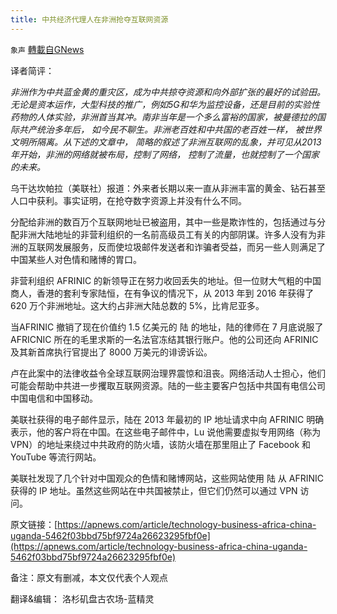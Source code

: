 ```yaml
---
title: 中共经济代理人在非洲抢夺互联网资源
---
```

`象声` [轉載自GNews](https://gnews.org/zh-hans/1566819/)

译者简评：

*非洲作为中共蓝金黄的重灾区，成为中共掠夺资源和向外部扩张的最好的试验田。无论是资本运作，大型科技的推广，例如5G和华为监控设备，还是目前的实验性药物的人体实验，非洲首当其冲。南非当年是一个多么富裕的国家，被曼德拉的国际共产统治多年后， 如今民不聊生。非洲老百姓和中共国的老百姓一样， 被世界文明所隔离。从下述的文章中， 简略的叙述了非洲互联网的乱象，并可见从2013年开始，非洲的网络就被布局，控制了网络， 控制了流量，也就控制了一个国家的未来。*

乌干达坎帕拉（美联社）报道：外来者长期以来一直从非洲丰富的黄金、钻石甚至人口中获利。事实证明，在抢夺数字资源上并没有什么不同。

分配给非洲的数百万个互联网地址已被盗用，其中一些是欺诈性的，包括通过与分配非洲大陆地址的非营利组织的一名前高级员工有关的内部阴谋。许多人没有为非洲的互联网发展服务，反而使垃圾邮件发送者和诈骗者受益，而另一些人则满足了中国某些人对色情和赌博的胃口。

非营利组织 AFRINIC 的新领导正在努力收回丢失的地址。但一位财大气粗的中国商人，香港的套利专家陆恒，在有争议的情况下，从 2013 年到 2016 年获得了 620 万个非洲地址。这大约占非洲大陆总数的 5%，比肯尼亚多。

当AFRINIC 撤销了现在价值约 1.5 亿美元的 陆 的地址，陆的律师在 7 月底说服了 AFRICNIC 所在的毛里求斯的一名法官冻结其银行账户。他的公司还向 AFRINIC 及其新首席执行官提出了 8000 万美元的诽谤诉讼。

卢在此案中的法律收益令全球互联网治理界震惊和沮丧。网络活动人士担心，他们可能会帮助中共进一步攫取互联网资源。陆的一些主要客户包括中共国有电信公司中国电信和中国移动。

美联社获得的电子邮件显示，陆在 2013 年最初的 IP 地址请求中向 AFRINIC 明确表示，他的客户将在中国。在这些电子邮件中，Lu 说他需要虚拟专用网络（称为 VPN）的地址来绕过中共政府的防火墙，该防火墙在那里阻止了 Facebook 和 YouTube 等流行网站。

美联社发现了几个针对中国观众的色情和赌博网站，这些网站使用 陆 从 AFRINIC 获得的 IP 地址。虽然这些网站在中共国被禁止，但它们仍然可以通过 VPN 访问。

原文链接：[https://apnews.com/article/technology-business-africa-china-uganda-5462f03bbd75bf9724a26623295fbf0e](https://apnews.com/article/technology-business-africa-china-uganda-5462f03bbd75bf9724a26623295fbf0e)

备注：原文有删减，本文仅代表个人观点

翻译&编辑： 洛杉矶盘古农场-蓝精灵
